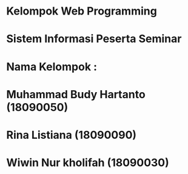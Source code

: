 # Kelompok Web Programming
# Sistem Informasi Peserta Seminar
# Nama Kelompok :
# Muhammad Budy Hartanto (18090050)
# Rina Listiana (18090090)
# Wiwin Nur kholifah (18090030)
